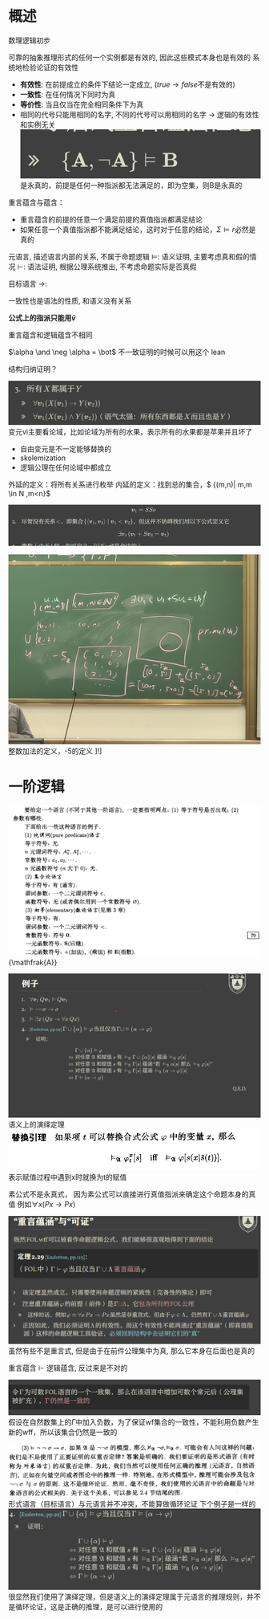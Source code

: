 # 概述
数理逻辑初步

可靠的抽象推理形式的任何一个实例都是有效的, 因此这些模式本身也是有效的
系统地检验论证的有效性
- **有效性**: 在前提成立的条件下结论一定成立, ($true \rightarrow false$不是有效的)
- **一致性**: 在任何情况下同时为真
- **等价性**: 当且仅当在完全相同条件下为真
-  相同的代号只能用相同的名字, 不同的代号可以用相同的名字 $\rightarrow$ 逻辑的有效性和实例无关
![输入图片说明](/imgs/2024-03-21/azSrs1stw0DLgeJe.png)
是永真的，前提是任何一种指派都无法满足的，即为空集，则B是永真的

重言蕴含与蕴含：
- 重言蕴含的前提的任意一个满足前提的真值指派都满足结论
- 如果任意一个真值指派都不能满足结论，这时对于任意的结论，$\Sigma \vDash r$必然是真的

元语言, 描述语言内部的关系, 不属于命题逻辑
$\vDash$: 语义证明, 主要考虑真和假的情况
$\vdash$: 语法证明, 根据公理系统推出, 不考虑命题实际是否真假

目标语言
$\rightarrow$: 

一致性也是语法的性质, 和语义没有关系

**公式上的指派只能用$\bar v$**

重言蕴含和逻辑蕴含不相同

$\alpha \and \neg \alpha = \bot$  不一致证明的时候可以用这个
lean

结构归纳证明？

![输入图片说明](/imgs/2024-04-18/2qW7rNaSjnMvi4DH.png)
变元vi主要看论域，比如论域为所有的水果，表示所有的水果都是苹果并且坏了
- 自由变元是不一定能够替换的
- skolemization
- 逻辑公理在任何论域中都成立

外延的定义：将所有关系进行枚举
内延的定义：找到总的集合，$ {(m,n)| m,m \in N ,m<n}$

![输入图片说明](/imgs/2024-04-28/pydH1RljQYp5tF6J.png)

![输入图片说明](/imgs/2024-04-28/l94d1TmDdo45YDJL.jpeg)
整数加法的定义，-5的定义
]\!]

# 一阶逻辑
![输入图片说明](/imgs/2024-05-06/j9oRTRcfFR9huQiQ.png)
{\mathfrak{A}} 

![输入图片说明](/imgs/2024-05-08/le5sfnVcWwgPRCf4.png)
语义上的演绎定理
![输入图片说明](/imgs/2024-05-09/0D4okxMQyC9E39Ut.png)
表示赋值过程中遇到x时就换为t的赋值

素公式不是永真式， 因为素公式可以直接进行真值指派来确定这个命题本身的真值
例如$\forall x (Px \rightarrow Px)$

![输入图片说明](/imgs/2024-05-09/rfMgu7sp2p2LhCFK.png)
虽然有些不是重言式, 但是由于在前件公理集中为真, 那么它本身在后面也是真的

重言蕴含 $\vdash$ 逻辑蕴含, 反过来是不对的

![输入图片说明](/imgs/2024-05-16/utXUaFhOPWhptKwD.png)
假设在自然数集上的$\Gamma$中加入负数，为了保证wf集合的一致性，不能利用负数产生新的wff，所以该集合仍然是一致的

![输入图片说明](/imgs/2024-06-08/YN5ut8gIV8aZFQ6n.png)
形式语言（目标语言）与元语言并不冲突，不能算做循环论证
下个例子是一样的
![输入图片说明](/imgs/2024-06-08/8LqRffusxhiunXOF.png)
很显然我们使用了演绎定理，但是语义上的演绎定理属于元语言的推理规则，并不是循环论证，这是正确的推理，是可以进行使用的
<!--stackedit_data:
eyJoaXN0b3J5IjpbLTI2NzcyNzc0OSw1MjgxMDA5NTIsNzI5Nj
A1MTQ4LC0xMTY2ODk1MTIyLDgzOTA2ODkyNiwtMTAwNTgyMzgz
MCwtNzU0MDAxODI1LDE5OTUzNTY3MjEsMTM3NDE4NTUyLC05ND
Y0NTI0NDUsNTc0MDU0NDQ0LDg3MDc2OTkzLDc5MzM0ODI4NCwt
Nzk5MjQ3MTI0LC0yMjcxNzk5MzksLTExOTU4MTM1NDQsNjQ1NT
U5NzcwLDQ4Mjg3ODczNywzMjAzNzE4MTgsLTEyNzE4NzczMF19

-->